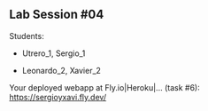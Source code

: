 ## Lab Session #04

Students:

* Utrero_1, Sergio_1

* Leonardo_2, Xavier_2

Your deployed webapp at Fly.io|Heroku|... (task #6): <https://sergioyxavi.fly.dev/>

